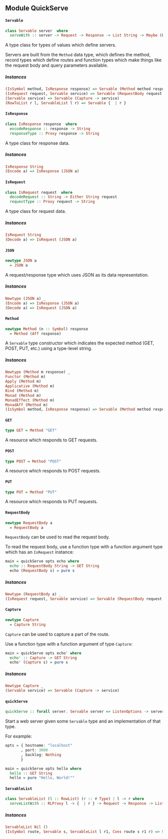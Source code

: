 ## Module QuickServe

#### `Servable`

``` purescript
class Servable server  where
  serveWith :: server -> Request -> Response -> List String -> Maybe (Effect Unit)
```

A type class for types of values which define
servers.

Servers are built from the `Method` data type, which
defines the method, record types which define routes
and function types which make things like the request
body and query parameters available.

##### Instances
``` purescript
(IsSymbol method, IsResponse response) => Servable (Method method response)
(IsRequest request, Servable service) => Servable (RequestBody request -> service)
(Servable service) => Servable (Capture -> service)
(RowToList r l, ServableList l r) => Servable {  | r }
```

#### `IsResponse`

``` purescript
class IsResponse response  where
  encodeResponse :: response -> String
  responseType :: Proxy response -> String
```

A type class for response data.

##### Instances
``` purescript
IsResponse String
(Encode a) => IsResponse (JSON a)
```

#### `IsRequest`

``` purescript
class IsRequest request  where
  decodeRequest :: String -> Either String request
  requestType :: Proxy request -> String
```

A type class for request data.

##### Instances
``` purescript
IsRequest String
(Decode a) => IsRequest (JSON a)
```

#### `JSON`

``` purescript
newtype JSON a
  = JSON a
```

A request/response type which uses JSON as its
data representation.

##### Instances
``` purescript
Newtype (JSON a) _
(Encode a) => IsResponse (JSON a)
(Decode a) => IsRequest (JSON a)
```

#### `Method`

``` purescript
newtype Method (m :: Symbol) response
  = Method (Aff response)
```

A `Servable` type constructor which indicates the expected
method (GET, POST, PUT, etc.) using a type-level string.

##### Instances
``` purescript
Newtype (Method m response) _
Functor (Method m)
Apply (Method m)
Applicative (Method m)
Bind (Method m)
Monad (Method m)
MonadEffect (Method m)
MonadAff (Method m)
(IsSymbol method, IsResponse response) => Servable (Method method response)
```

#### `GET`

``` purescript
type GET = Method "GET"
```

A resource which responds to GET requests.

#### `POST`

``` purescript
type POST = Method "POST"
```

A resource which responds to POST requests.

#### `PUT`

``` purescript
type PUT = Method "PUT"
```

A resource which responds to PUT requests.

#### `RequestBody`

``` purescript
newtype RequestBody a
  = RequestBody a
```

`RequestBody` can be used to read the request body.

To read the request body, use a function type with a function
argument type which has an `IsRequest` instance:

```purescript
main = quickServe opts echo where
  echo :: RequestBody String -> GET String
  echo (RequestBody s) = pure s
```

##### Instances
``` purescript
Newtype (RequestBody a) _
(IsRequest request, Servable service) => Servable (RequestBody request -> service)
```

#### `Capture`

``` purescript
newtype Capture
  = Capture String
```

`Capture` can be used to capture a part of the route.

Use a function type with a function
argument of type `Capture`:

```purescript
main = quickServe opts echo' where
  echo' :: Capture -> GET String
  echo' (Capture s) = pure s
```

##### Instances
``` purescript
Newtype Capture _
(Servable service) => Servable (Capture -> service)
```

#### `quickServe`

``` purescript
quickServe :: forall server. Servable server => ListenOptions -> server -> Effect Unit
```

Start a web server given some `Servable` type
and an implementation of that type.

For example:

```purescript
opts = { hostname: "localhost"
       , port: 3000
       , backlog: Nothing
       }

main = quickServe opts hello where
  hello :: GET String
  hello = pure "Hello, World!""
```

#### `ServableList`

``` purescript
class ServableList (l :: RowList) (r :: # Type) | l -> r where
  serveListWith :: RLProxy l -> {  | r } -> Request -> Response -> List String -> Maybe (Effect Unit)
```

##### Instances
``` purescript
ServableList Nil ()
(IsSymbol route, Servable s, ServableList l r1, Cons route s r1 r) => ServableList (Cons route s l) r
```


